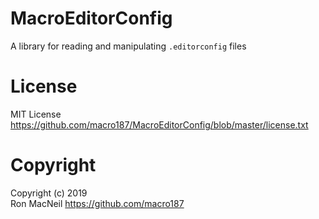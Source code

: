 MacroEditorConfig
=================

A library for reading and manipulating `.editorconfig` files


License
=======

MIT License <https://github.com/macro187/MacroEditorConfig/blob/master/license.txt>


Copyright
=========

Copyright (c) 2019  
Ron MacNeil <https://github.com/macro187>

